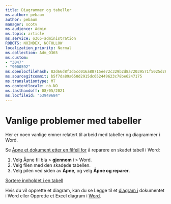 ```yaml
---
title: Diagrammer og tabeller
ms.author: pebaum
author: pebaum
manager: scotv
ms.audience: Admin
ms.topic: article
ms.service: o365-administration
ROBOTS: NOINDEX, NOFOLLOW
localization_priority: Normal
ms.collection: Adm_O365
ms.custom:
- "3047"
- "9000592"
ms.openlocfilehash: 82d66d8f3d5cc016a88715ee72c329b2d8a72039571f5025d267339e9f3126a6
ms.sourcegitcommit: b5f7da89a650d2915dc652449623c78be6247175
ms.translationtype: MT
ms.contentlocale: nb-NO
ms.lasthandoff: 08/05/2021
ms.locfileid: "53949684"
---
```

# <a name="common-issues-with-tables"></a>Vanlige problemer med tabeller 

Her er noen vanlige emner relatert til arbeid med tabeller og diagrammer i Word.

Se [Åpne et dokument etter en filfeil for](https://support.office.com/article/47df9d48-2165-4411-a699-1786ac734bc3) å reparere en skadet tabell i Word:

 1. Velg Åpne fil bla  >  **gjennom i**  >  Word.
 2. Velg filen med den skadede tabellen.
 3. Velg pilen ved siden av **Åpne**, og velg **Åpne og reparer**.

[Sortere innholdet i en tabell](https://support.office.com/article/F8392477-4613-49CD-ABA6-7C2E48F1D91F)

Hvis du vil opprette et diagram, kan du se Legge til et [diagram i](https://support.office.com/article/ff48e3eb-5e04-4368-a39e-20df7c798932) dokumentet i Word eller Opprette et Excel diagram i [Word](https://support.office.com/article/11A7D2F0-4487-4A9B-BBC6-D50916CD4A57).
